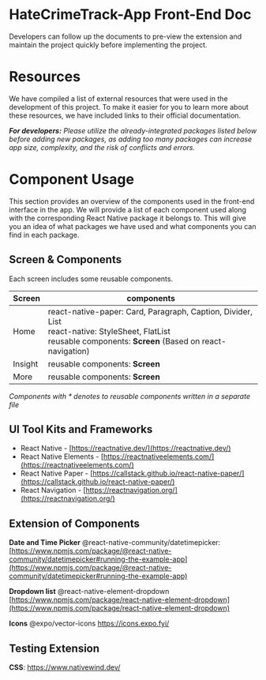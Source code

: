 ﻿
#  HateCrimeTrack-App  Front-End  Doc

Developers can follow up the documents to pre-view the extension and maintain the project quickly before implementing the project.

#  Resources

We have compiled a list of external resources that were used in the development of this project. To make it easier for you to learn more about these resources, we have included links to their official documentation.

***For  developers:**  Please  utilize  the  already-integrated  packages  listed  below  before  adding  new  packages,  as  adding  too  many  packages  can  increase  app  size,  complexity,  and  the  risk  of  conflicts  and  errors.*

#  Component  Usage

This section provides an overview of the components used in the front-end interface in the app. We will provide a list of each component used along with the corresponding React Native package it belongs to. This will give you an idea of what packages we have used and what components you can find in each package.

## Screen & Components

Each screen includes some reusable components.

|       Screen         |components                                                 |
|----------------|-------------------------------|
|Home|  react-native-paper: Card, Paragraph, Caption, Divider, List<br>react-native: StyleSheet, FlatList<br> reusable components: **Screen** (Based on react-navigation)  |                         | 
|Insight |     reusable components: **Screen**     |
|More          |reusable components: **Screen**|


*Components  with  *  denotes  to  reusable  components  written  in  a  separate  file*

##  UI  Tool  Kits  and  Frameworks

- React Native - [https://reactnative.dev/](https://reactnative.dev/)
- React Native Elements - [https://reactnativeelements.com/](https://reactnativeelements.com/)
- React Native Paper - [https://callstack.github.io/react-native-paper/](https://callstack.github.io/react-native-paper/)
- React Navigation - [https://reactnavigation.org/](https://reactnavigation.org/)

## Extension of Components

**Date and Time Picker**
@react-native-community/datetimepicker: 
[https://www.npmjs.com/package/@react-native-community/datetimepicker#running-the-example-app](https://www.npmjs.com/package/@react-native-community/datetimepicker#running-the-example-app)

**Dropdown list**
@react-native-element-dropdown
	[https://www.npmjs.com/package/react-native-element-dropdown](https://www.npmjs.com/package/react-native-element-dropdown)

**Icons**
	@expo/vector-icons
	https://icons.expo.fyi/

## Testing Extension

**CSS**: https://www.nativewind.dev/


